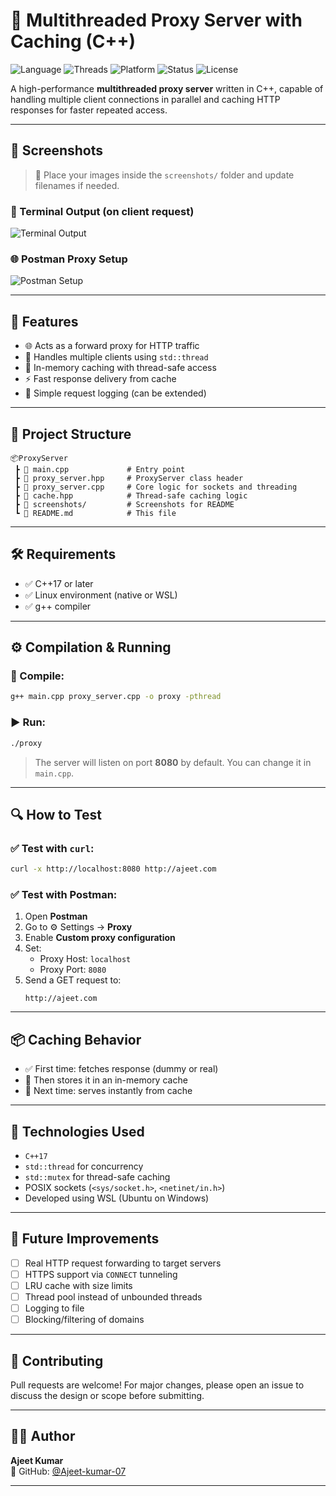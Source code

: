 
# 🚀 Multithreaded Proxy Server with Caching (C++)

![Language](https://img.shields.io/badge/C%2B%2B-17-blue)
![Threads](https://img.shields.io/badge/MultiThreaded-Yes-green)
![Platform](https://img.shields.io/badge/Platform-Linux%20%2F%20WSL-orange)
![Status](https://img.shields.io/badge/Project-Active-brightgreen)
![License](https://img.shields.io/badge/License-MIT-purple)

A high-performance **multithreaded proxy server** written in C++, capable of handling multiple client connections in parallel and caching HTTP responses for faster repeated access.

---

## 📸 Screenshots

> 📂 Place your images inside the `screenshots/` folder and update filenames if needed.

### 🧵 Terminal Output (on client request)
![Terminal Output](screenshots/terminal-log.png)

### 🌐 Postman Proxy Setup
![Postman Setup](screenshots/postman-proxy.png)

---

## 📌 Features

- 🌐 Acts as a forward proxy for HTTP traffic
- 🧵 Handles multiple clients using `std::thread`
- 🧠 In-memory caching with thread-safe access
- ⚡ Fast response delivery from cache
- 📄 Simple request logging (can be extended)

---

## 📁 Project Structure

```
📦ProxyServer
 ┣ 📄 main.cpp             # Entry point
 ┣ 📄 proxy_server.hpp     # ProxyServer class header
 ┣ 📄 proxy_server.cpp     # Core logic for sockets and threading
 ┣ 📄 cache.hpp            # Thread-safe caching logic
 ┣ 📁 screenshots/         # Screenshots for README
 ┗ 📄 README.md            # This file
```

---

## 🛠️ Requirements

- ✅ C++17 or later
- ✅ Linux environment (native or WSL)
- ✅ g++ compiler

---

## ⚙️ Compilation & Running

### 🔧 Compile:

```bash
g++ main.cpp proxy_server.cpp -o proxy -pthread
```

### ▶️ Run:

```bash
./proxy
```

> The server will listen on port **8080** by default. You can change it in `main.cpp`.

---

## 🔍 How to Test

### ✅ Test with `curl`:

```bash
curl -x http://localhost:8080 http://ajeet.com
```

### ✅ Test with Postman:

1. Open **Postman**
2. Go to ⚙️ Settings → **Proxy**
3. Enable **Custom proxy configuration**
4. Set:
   - Proxy Host: `localhost`
   - Proxy Port: `8080`
5. Send a GET request to:
   ```
   http://ajeet.com
   ```

---

## 📦 Caching Behavior

- ✅ First time: fetches response (dummy or real)
- 🧠 Then stores it in an in-memory cache
- 🔁 Next time: serves instantly from cache

---

## 🧱 Technologies Used

- `C++17`
- `std::thread` for concurrency
- `std::mutex` for thread-safe caching
- POSIX sockets (`<sys/socket.h>`, `<netinet/in.h>`)
- Developed using WSL (Ubuntu on Windows)

---

## 🚧 Future Improvements

- [ ] Real HTTP request forwarding to target servers
- [ ] HTTPS support via `CONNECT` tunneling
- [ ] LRU cache with size limits
- [ ] Thread pool instead of unbounded threads
- [ ] Logging to file
- [ ] Blocking/filtering of domains

---

## 🤝 Contributing

Pull requests are welcome! For major changes, please open an issue to discuss the design or scope before submitting.

---

## 🧑‍💻 Author

**Ajeet Kumar**  
🔗 GitHub: [@Ajeet-kumar-07](https://github.com/Ajeet-kumar-07)

---

